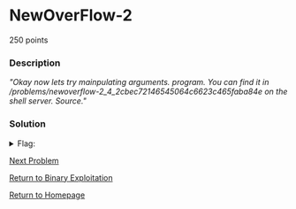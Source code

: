 # NewOverFlow-2
250 points

### Description
*"Okay now lets try mainpulating arguments. program. You can find it in /problems/newoverflow-2_4_2cbec72146545064c6623c465faba84e on the shell server. Source."*

### Solution



<details>
  <summary>Flag:</summary>
  flag
</details>

[Next Problem](https://github.com/sdvickers98/picoCTF-2019-Walkthrough/blob/master/binary_exploitation/%239%20-%20CanaRy.md)

[Return to Binary Exploitation](https://github.com/sdvickers98/picoCTF-2019-Walkthrough/blob/master/binary_exploitation/%230%20-%20Binary%20Exploitation%20Homepage.md)

[Return to Homepage](https://github.com/sdvickers98/picoCTF-2019-Walkthrough)
